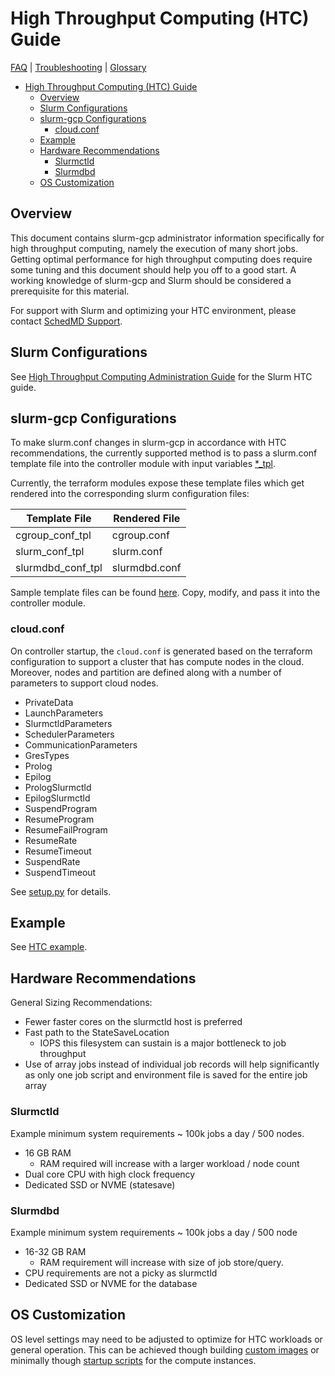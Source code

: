 # High Throughput Computing (HTC) Guide

[FAQ](./faq.md) | [Troubleshooting](./troubleshooting.md) |
[Glossary](./glossary.md)

<!-- mdformat-toc start --slug=github --no-anchors --maxlevel=6 --minlevel=1 -->

- [High Throughput Computing (HTC) Guide](#high-throughput-computing-htc-guide)
  - [Overview](#overview)
  - [Slurm Configurations](#slurm-configurations)
  - [slurm-gcp Configurations](#slurm-gcp-configurations)
    - [cloud.conf](#cloudconf)
  - [Example](#example)
  - [Hardware Recommendations](#hardware-recommendations)
    - [Slurmctld](#slurmctld)
    - [Slurmdbd](#slurmdbd)
  - [OS Customization](#os-customization)

<!-- mdformat-toc end -->

## Overview

This document contains slurm-gcp administrator information specifically for high
throughput computing, namely the execution of many short jobs. Getting optimal
performance for high throughput computing does require some tuning and this
document should help you off to a good start. A working knowledge of slurm-gcp
and Slurm should be considered a prerequisite for this material.

For support with Slurm and optimizing your HTC environment, please contact
[SchedMD Support](https://www.schedmd.com/support.php).

## Slurm Configurations

See
[High Throughput Computing Administration Guide](https://slurm.schedmd.com/high_throughput.html)
for the Slurm HTC guide.

## slurm-gcp Configurations

To make slurm.conf changes in slurm-gcp in accordance with HTC recommendations,
the currently supported method is to pass a slurm.conf template file into the
controller module with input variables
[\*\_tpl](../terraform/slurm_cluster/modules/slurm_controller_instance/README_TF.md#inputs).

Currently, the terraform modules expose these template files which get rendered
into the corresponding slurm configuration files:

| Template File     | Rendered File |
| ----------------- | ------------- |
| cgroup_conf_tpl   | cgroup.conf   |
| slurm_conf_tpl    | slurm.conf    |
| slurmdbd_conf_tpl | slurmdbd.conf |

Sample template files can be found [here](../etc/). Copy, modify, and pass it
into the controller module.

### cloud.conf

On controller startup, the `cloud.conf` is generated based on the terraform
configuration to support a cluster that has compute nodes in the cloud.
Moreover, nodes and partition are defined along with a number of parameters to
support cloud nodes.

- PrivateData
- LaunchParameters
- SlurmctldParameters
- SchedulerParameters
- CommunicationParameters
- GresTypes
- Prolog
- Epilog
- PrologSlurmctld
- EpilogSlurmctld
- SuspendProgram
- ResumeProgram
- ResumeFailProgram
- ResumeRate
- ResumeTimeout
- SuspendRate
- SuspendTimeout

See [setup.py](../scripts/setup.py#L147) for details.

## Example

See
[HTC example](../terraform/slurm_cluster/examples/slurm_cluster/cloud/htc/README.md).

## Hardware Recommendations

General Sizing Recommendations:

- Fewer faster cores on the slurmctld host is preferred
- Fast path to the StateSaveLocation
  - IOPS this filesystem can sustain is a major bottleneck to job throughput
- Use of array jobs instead of individual job records will help significantly as
  only one job script and environment file is saved for the entire job array

### Slurmctld

Example minimum system requirements ~ 100k jobs a day / 500 nodes.

- 16 GB RAM
  - RAM required will increase with a larger workload / node count
- Dual core CPU with high clock frequency
- Dedicated SSD or NVME (statesave)

### Slurmdbd

Example minimum system requirements ~ 100k jobs a day / 500 node

- 16-32 GB RAM
  - RAM requirement will increase with size of job store/query.
- CPU requirements are not a picky as slurmctld
- Dedicated SSD or NVME for the database

## OS Customization

OS level settings may need to be adjusted to optimize for HTC workloads or
general operation. This can be achieved though building
[custom images](./images.md#custom-image) or minimally though
[startup scripts](../terraform/slurm_cluster/README_TF.md#inputs) for the
compute instances.
